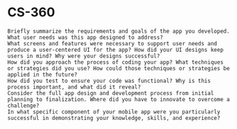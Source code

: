 # CS-360

    Briefly summarize the requirements and goals of the app you developed. What user needs was this app designed to address?
    What screens and features were necessary to support user needs and produce a user-centered UI for the app? How did your UI designs keep users in mind? Why were your designs successful?
    How did you approach the process of coding your app? What techniques or strategies did you use? How could those techniques or strategies be applied in the future?
    How did you test to ensure your code was functional? Why is this process important, and what did it reveal?
    Consider the full app design and development process from initial planning to finalization. Where did you have to innovate to overcome a challenge?
    In what specific component of your mobile app were you particularly successful in demonstrating your knowledge, skills, and experience?

